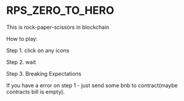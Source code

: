 
# RPS_ZERO_TO_HERO

This is rock-paper-scissors in blockchain

How to play:

Step 1. click on any icons
 
Step 2. wait

Step 3. Breaking Expectations

If you have a error on step 1 - just send some bnb to contract(maybe contracts bill is empty).
